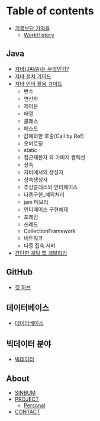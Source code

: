 # Table of contents

* [기록보단 기억을](README.md)
  * [WorkHistory](workHistory.md)

## Java

* [자바(JAVA)는 무엇인가?](java/WhatIsJava.md) 
* [자바 설치 가이드](java/JavaEnvGuide.md)
* [자바 언어 활용 가이드](java/javaUseGuide.md)
  * 변수
  * 연산자
  * 제어문
  * 배열
  * 클래스
  * 메소드
  * 값에의한 호출(Call by Ref)
  * 오버로딩
  * static
  * 접근제한자 와 가비지 컬렉션
  * 상속
  * 자바에서의 생성자
  * 상속생성자
  * 추상클래스와 인터페이스
  * 다중구현_예외처리
  * jam 메모리
  * 인터페이스 구현예제
  * 프레임
  * 쓰레드
  * CollectionFramework
  * 네트워크
  * 다중 접속 서버
* [간단한 채팅 앱 개발하기](java/miniProject/chat.md)


## GitHub

* [깃 허브](undefined.md)

## 데이터베이스

* [데이터베이스](undefined-1.md)

## 빅데이터 분야

* [빅데이터](undefined-2.md)

## About

* [SINBUM](about/sinbum.md)  
* [PROJECT](about/project.md)
  * [Personal](about/project/personal.md)
* [CONTACT](about/contact.md)
